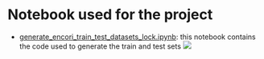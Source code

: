 # Notebook used for the project

- [generate_encori_train_test_datasets_lock.ipynb](generate_encori_train_test_datasets_lock.ipynb): this notebook contains the code used to generate the train and test sets [![](https://colab.research.google.com/assets/colab-badge.svg)](https://github.com/ML-Bioinfo-CEITEC/mirna_binding/blob/master/notebook/generate_encori_train_test_datasets_lock.ipynb)

